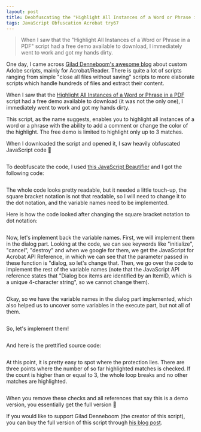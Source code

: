 ```yaml
---
layout: post
title: Deobfuscating the "Highlight All Instances of a Word or Phrase in a PDF" script
tags: JavaScript Obfuscation Acrobat try67 
---
```


> When I saw that the "Highlight All Instances of a Word or Phrase in a PDF" script had a free demo available to download, I immediately went to work and got my hands dirty.

One day, I came across [Gilad Denneboom's awesome blog](https://try67.blogspot.com) about custom Adobe scripts, mainly for Acrobat/Reader. There is quite a lot of scripts ranging from simple "close all files without saving" scripts to more elaborate scripts which handle hundreds of files and extract their content.

When I saw that the [Highlight All Instances of a Word or Phrase in a PDF](https://try67.blogspot.com/2008/11/acrobat-highlight-all-instances-of.html) script had a free demo available to download (it was not the only one), I immediately went to work and got my hands dirty.

This script, as the name suggests, enables you to highlight all instances of a word or a phrase with the ability to add a comment or change the color of the highlight. The free demo is limited to highlight only up to 3 matches.

When I downloaded the script and opened it, I saw heavily obfuscated JavaScript code 🙂
<pre data-src="AutoHighlighter-0-DEMO.js"></pre>

To deobfuscate the code, I used [this JavaScript Beautifier](https://beautifier.io/) and I got the following code:
<pre class="line-numbers match-braces" data-src="AutoHighlighter-1-Deobfuscated.js"></pre>

The whole code looks pretty readable, but it needed a little touch-up, the square bracket notation is not that readable, so I will need to change it to the dot notation, and the variable names need to be implemented.

Here is how the code looked after changing the square bracket notation to dot notation:
<pre class="line-numbers match-braces" data-src="AutoHighlighter-2-Dot_notation.js"></pre>

Now, let's implement back the variable names. First, we will implement them in the dialog part. Looking at the code, we can see keywords like "initialize", "cancel", "destroy" and when we google for them, we get the JavaScript for Acrobat API Reference, in which we can see that the parameter passed in these function is "dialog, so let's change that. Then, we go over the code to implement the rest of the variable names (note that the JavaScript API reference states that "Dialog box items are identified by an ItemID, which is a unique 4-character string", so we cannot change them).
<pre class="line-numbers match-braces" data-src="AutoHighlighter-3-Variable_names_dialog.js"></pre>

Okay, so we have the variable names in the dialog part implemented, which also helped us to uncover some variables in the execute part, but not all of them.
<pre class="line-numbers match-braces" data-src="AutoHighlighter-4-Variable_names_execute.js"></pre>

So, let's implement them!
<pre class="line-numbers match-braces" data-src="AutoHighlighter-5-Variable_names_execute_implemented.js"></pre>

And here is the prettified source code:
<pre class="line-numbers match-braces" data-src="AutoHighlighter-6-Prettified.js"></pre>

At this point, it is pretty easy to spot where the protection lies. There are three points where the number of so far highlighted matches is checked. If the count is higher than or equal to 3, the whole loop breaks and no other matches are highlighted.
<pre class="line-numbers match-braces" data-line="16-18, 35-37, 44-46" data-src="AutoHighlighter-7-Protection.js"></pre>

When you remove these checks and all references that say this is a demo version, you essentially get the full version 🙂

If you would like to support Gilad Denneboom (the creator of this script), you can buy the full version of this script through [his blog post](https://try67.blogspot.com/2008/11/acrobat-highlight-all-instances-of.html).
